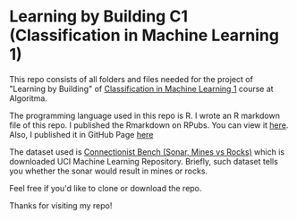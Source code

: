 # Learning by Building C1 (Classification in Machine Learning 1)

This repo consists of all folders and files needed for the project of "Learning by Building" of [Classification in Machine Learning 1](https://algorit.ma/course/classification-1/) course at Algoritma.

The programming language used in this repo is R. I wrote an R markdown file of this repo. I published the Rmarkdown on RPubs. You can view it [here](https://rpubs.com/utomoreza/C1_LBB). Also, I published it in GitHub Page [here]()

The dataset used is [Connectionist Bench (Sonar, Mines vs Rocks)](https://archive.ics.uci.edu/ml/datasets/Connectionist+Bench+(Sonar,+Mines+vs.+Rocks)) which is downloaded UCI Machine Learning Repository. Briefly, such dataset tells you whether the sonar would result in mines or rocks.

Feel free if you'd like to clone or download the repo.

Thanks for visiting my repo!